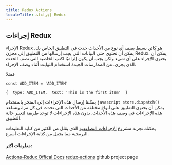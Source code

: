 ```yaml
---
title: Redux Actions
localeTitle: إجراءات Redux
---
```

## إجراءات Redux

الإجراء Redux هو كائن بسيط يصف أي نوع من الأحداث حدث في التطبيق الخاص بك. يمكن أن تحتوي حتى البيانات التي يجب إرسالها من التطبيق إلى مخزن Redux. يمكن أن يحتوي الإجراء على أي شيء ولكن يجب أن يكون إلزاميًا اكتب الخاصية التي تصف الحدث الذي يجري. من الممارسات الجيدة استخدام الثوابت أثناء وصف الإجراء.

فمثلا

 `const ADD_ITEM = 'ADD_ITEM' 
` 

 `{ 
 type: ADD_ITEM, 
 text: 'This is the first item' 
 } 
` 

يمكننا إرسال هذه الإجراءات إلى المتجر باستخدام `javascript store.dispatch()` يمكن أن يحتوي التطبيق على أنواع مختلفة من الأحداث التي تحدث في كل مرة وتساعد هذه الإجراءات في وصف هذه الأحداث. بدون هذه الإجراءات لا توجد طريقة لتغيير حالة التطبيق.

يمكنك تجربة مشروع [الإجراءات التصاعدية](https://github.com/redux-utilities/redux-actions) الذي يقلل من الكثير من كتابة التعليمات البرمجية مما يجعل من كتابة الإجراءات أسرع.

#### معلومات اكثر:

[Actions-Redux Offical Docs](https://redux.js.org/basics/actions) [redux-actions](https://github.com/redux-utilities/redux-actions) github project page